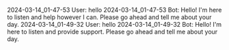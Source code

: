 2024-03-14_01-47-53 User: hello
2024-03-14_01-47-53 Bot: Hello! I'm here to listen and help however I can. Please go ahead and tell me about your day.
2024-03-14_01-49-32 User: hello
2024-03-14_01-49-32 Bot: Hello! I'm here to listen and provide support. Please go ahead and tell me about your day.
